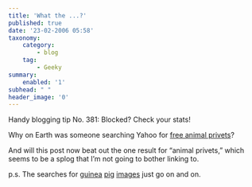 ```yaml
---
title: 'What the ...?'
published: true
date: '23-02-2006 05:58'
taxonomy:
    category:
        - blog
    tag:
        - Geeky
summary:
    enabled: '1'
subhead: " "
header_image: '0'
---
```


Handy blogging tip No. 381: Blocked? Check your stats!

Why on Earth was someone searching Yahoo for [free animal privets](https://search.yahoo.com/search?fr=sbc-web&tab=&p=free+animal+privets&btn=Search)?

And will this post now beat out the one result for “animal privets,” which seems to be a splog that I’m not going to bother linking to.

p.s. The searches for [guinea](https://jeremycherfas.net/blog/parastatanoia/) [pig](https://jeremycherfas.net/blog/whats-with-the-guinea-pigs/) [images](https://jeremycherfas.net/blog/lunch/) just go on and on.
